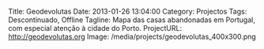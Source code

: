 Title: Geodevolutas
Date: 2013-01-26 13:04:00
Category: Projectos
Tags: Descontinuado, Offline
Tagline: Mapa das casas abandonadas em Portugal, com especial atenção à cidade do Porto.
ProjectURL: http://geodevolutas.org
Image: /media/projects/geodevolutas_400x300.png
